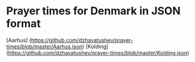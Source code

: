 # Prayer times for Denmark in JSON format
[Aarhus] (https://github.com/dzhavatushev/prayer-times/blob/master/Aarhus.json)
[Kolding] (https://github.com/dzhavatushev/prayer-times/blob/master/Kolding.json)
